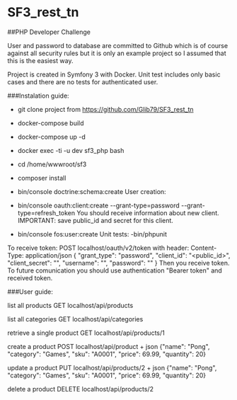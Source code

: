 # SF3_rest_tn
##PHP Developer Challenge

User and password to database are committed to Github which is of course against all security rules but it is only an example project so I assumed that this is the easiest way.

Project is created in Symfony 3 with Docker.
Unit test includes only basic cases and there are no tests for authenticated user.

###Instalation guide:

- git clone project from https://github.com/Glib79/SF3_rest_tn
- docker-compose build
- docker-compose up -d
- docker exec -ti -u dev sf3_php bash

- cd /home/wwwroot/sf3
- composer install
- bin/console doctrine:schema:create
User creation:
- bin/console oauth:client:create --grant-type=password --grant-type=refresh_token
You should receive information about new client.
IMPORTANT: save public_id and secret for this client.
- bin/console fos:user:create
Unit tests:
-bin/phpunit

To receive token:
POST localhost/oauth/v2/token
with header: Content-Type: application/json
{
    "grant_type": "password",
    "client_id": "<public_id>",
    "client_secret": "<secret>",
    "username": "<your username>",
    "password": "<your passowrd>"
}
Then you receive token.
To future comunication you should use authentication "Bearer token" and received token.

###User guide:

list all products
GET localhost/api/products

list all categories
GET localhost/api/categories

retrieve a single product
GET localhost/api/products/1

create a product
POST localhost/api/product + json {"name": "Pong", "category": "Games", "sku": "A0001", "price": 69.99, "quantity": 20}

update a product
PUT localhost/api/products/2 + json {"name": "Pong", "category": "Games", "sku": "A0001", "price": 69.99, "quantity": 20}

delete a product
DELETE localhost/api/products/2

